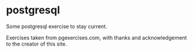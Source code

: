 # postgresql
Some postgresql exercise to stay current.

Exercises taken from pgexercises.com, with thanks and acknowledgement to the creator of this site.

